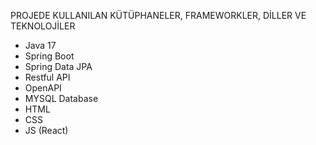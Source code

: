 PROJEDE KULLANILAN KÜTÜPHANELER, FRAMEWORKLER, DİLLER VE TEKNOLOJİLER
- Java 17
- Spring Boot
- Spring Data JPA
- Restful API
- OpenAPI
- MYSQL Database
- HTML
- CSS
- JS (React)